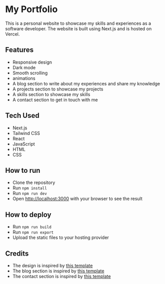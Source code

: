 # My Portfolio

This is a personal website to showcase my skills and experiences as a software developer. The website is built using Next.js and is hosted on Vercel.

## Features

- Responsive design
- Dark mode
- Smooth scrolling
- animations
- A blog section to write about my experiences and share my knowledge
- A projects section to showcase my projects
- A skills section to showcase my skills
- A contact section to get in touch with me

## Tech Used

- Next.js
- Tailwind CSS
- React
- JavaScript
- HTML
- CSS

## How to run

- Clone the repository
- Run `npm install`
- Run `npm run dev`
- Open [http://localhost:3000](http://localhost:3000) with your browser to see the result

## How to deploy

- Run `npm run build`
- Run `npm run export`
- Upload the static files to your hosting provider

## Credits

- The design is inspired by [this template](https://github.com/vercel/next-learn-starter/tree/master/learn-starter)
- The blog section is inspired by [this template](https://github.com/timlrx/tailwind-nextjs-starter-blog)
- The contact section is inspired by [this template](https://github.com/samueleresca/nextjs-contact-form)
